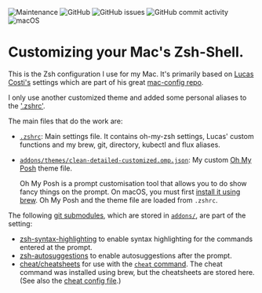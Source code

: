 ![Maintenance](https://img.shields.io/maintenance/yes/2023?style=flat-square)
![GitHub](https://img.shields.io/github/license/cypr0/mac-hardening?style=flat-square)
![GitHub issues](https://img.shields.io/github/issues/cypr0/mac-hardening?style=flat-square)
![GitHub commit activity](https://img.shields.io/github/commit-activity/m/cypr0/mac-hardening?style=flat-square)
![macOS](https://img.shields.io/badge/os-macOS-blue?style=flat-square)

# Customizing your Mac's Zsh-Shell.

This is the Zsh configuration I use for my Mac. It's primarily based on [Lucas Costi's](https://github.com/lucascosti) settings which are part of his great [mac-config repo](https://github.com/lucascosti/mac-config).

I only use another customized theme and added some personal aliases to the ['.zshrc'](.zshrc).

The main files that do the work are:

* [`.zshrc`](.zshrc): Main settings file. It contains oh-my-zsh settings, Lucas' custom functions and my brew, git, directory, kubectl and flux aliases.
* [`addons/themes/clean-detailed-customized.omp.json`](addons/themes/clean-detailed-customized.omp.json): My custom [Oh My Posh](https://ohmyposh.dev/) theme file.

  Oh My Posh is a prompt customisation tool that allows you to do show fancy things on the prompt. On macOS, you must first [install it using brew](https://ohmyposh.dev/docs/installation/macos). Oh My Posh and the theme file are loaded from `.zshrc`.

The following [git submodules](https://git-scm.com/book/en/v2/Git-Tools-Submodules), which are stored in [`addons/`](zshscripts/), are part of the setting:

* [zsh-syntax-highlighting](https://github.com/zsh-users/zsh-syntax-highlighting) to enable syntax highlighting for the commands entered at the prompt.
* [zsh-autosuggestions](https://github.com/zsh-users/zsh-autosuggestions) to enable autosuggestions after the prompt.
* [cheat/cheatsheets](https://github.com/cheat/cheatsheets) for use with the [`cheat` command](https://github.com/cheat/cheat). The cheat command was installed using brew, but the cheatsheets are stored here. (See also the [cheat config file](addons/miscdotfiles/cheat/conf.yml).)